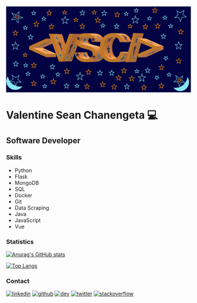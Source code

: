 ![Software Developer](https://github.com/ValentineSean/ValentineSean/blob/main/my_logo2.png)

# Valentine Sean Chanengeta 💻
## Software Developer

### Skills
- Python
- Flask
- MongoDB
- SQL
- Docker
- Git
- Data Scraping
- Java
- JavaScript
- Vue

### Statistics

[![Anurag's GitHub stats](https://github-readme-stats.vercel.app/api?username=ValentineSean&theme=dark&show_icons=true)](https://github.com/anuraghazra/github-readme-stats)

[![Top Langs](https://github-readme-stats.vercel.app/api/top-langs/?username=ValentineSean&theme=dark)](https://github.com/anuraghazra/github-readme-stats)

### Contact

[<img src='https://cdn.jsdelivr.net/npm/simple-icons@3.0.1/icons/linkedin.svg' alt='linkedin' height='40'>](https://www.linkedin.com/in/valentine-s-chanengeta-0b6313149//)  [<img src='https://cdn.jsdelivr.net/npm/simple-icons@3.0.1/icons/github.svg' alt='github' height='40'>](https://github.com/ValentineSean)  [<img src='https://cdn.jsdelivr.net/npm/simple-icons@3.0.1/icons/dev-dot-to.svg' alt='dev' height='40'>](https://dev.to/valentinesean22)  [<img src='https://cdn.jsdelivr.net/npm/simple-icons@3.0.1/icons/twitter.svg' alt='twitter' height='40'>](https://twitter.com/valentinesean22)  [<img src='https://cdn.jsdelivr.net/npm/simple-icons@3.0.1/icons/stackoverflow.svg' alt='stackoverflow' height='40'>](https://stackoverflow.com/users/13056650/valentine-sean)  

